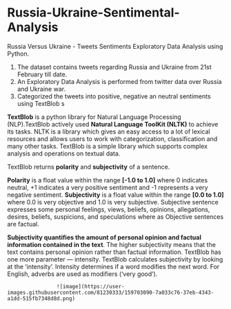# Russia-Ukraine-Sentimental-Analysis

Russia Versus Ukraine - Tweets Sentiments Exploratory Data Analysis using Python.

1. The dataset contains tweets regarding Russia and Ukraine from 21st February till date.
2. An Exploratory Data Analysis is performed from twitter data over Russia and Ukraine war.
3. Categorized the tweets into positive, negative an neutral sentiments using TextBlob s

**TextBlob** is a python library for Natural Language Processing (NLP).TextBlob actively used **Natural Language ToolKit (NLTK)** to achieve its tasks. NLTK is a library which gives an easy access to a lot of lexical resources and allows users to work with categorization, classification and many other tasks. TextBlob is a simple library which supports complex analysis and operations on textual data.

TextBlob returns **polarity** and **subjectivity** of a sentence. 

**Polarity** is a float value within the range **[-1.0 to 1.0]** where 0 indicates neutral, +1 indicates a very positive sentiment and -1 represents a very negative sentiment.
**Subjectivity** is a float value within the range **[0.0 to 1.0]** where 0.0 is very objective and 1.0 is very subjective. Subjective sentence expresses some personal feelings, views, beliefs, opinions, allegations, desires, beliefs, suspicions, and speculations where as Objective sentences are factual.

**Subjectivity quantifies the amount of personal opinion and factual information contained in the text**. The higher subjectivity means that the text contains personal opinion rather than factual information. TextBlob has one more parameter — intensity. TextBlob calculates subjectivity by looking at the ‘intensity’. Intensity determines if a word modifies the next word. For English, adverbs are used as modifiers (‘very good’).


                    ![image](https://user-images.githubusercontent.com/81230333/159703090-7a033c76-37eb-4343-a1dd-515fb7348d8d.png)



